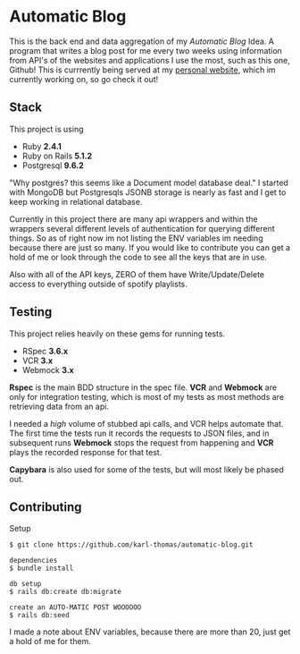 # Automatic Blog

This is the back end and data aggregation of my *Automatic Blog* Idea. A program that writes a blog post for me every two weeks using information from API's of the websites and applications I use the most, such as this one, Github! This is currrently being served at my [personal website](https://github.com/karl-thomas/personal-website), which im currently working on, so go check it out!

## Stack
This project is using 
* Ruby **2.4.1**
* Ruby on Rails **5.1.2**
* Postgresql **9.6.2**

"Why postgres? this seems like a Document model database deal."
I started with MongoDB but Postgresqls JSONB storage is nearly as fast and I get to keep working in relational database. 

Currently in this project there are many api wrappers and within the wrappers several different levels of authentication for querying different things. So as of right now im not listing the ENV variables im needing because there are just so many. If you would like to contribute you can get a hold of me or look through the code to see all the keys that are in use.

Also with all of the API keys, ZERO of them have Write/Update/Delete access to everything outside of spotify playlists.

## Testing
This project relies heavily on these gems for running tests. 
* RSpec **3.6.x**
* VCR **3.x**
* Webmock **3.x**

**Rspec** is the main BDD structure in the spec file.
**VCR** and **Webmock** are only for integration testing, which is most of my tests as most methods are retrieving data from an api. 

I needed a _high_ volume of stubbed api calls, and VCR helps automate that. The first time the tests run it records the requests to JSON files, and in subsequent runs **Webmock** stops the request from happening and **VCR** plays the recorded response for that test.

**Capybara** is also used for some of the tests, but will most likely be phased out. 

## Contributing
Setup 
```
$ git clone https://github.com/karl-thomas/automatic-blog.git

dependencies
$ bundle install 

db setup
$ rails db:create db:migrate

create an AUTO-MATIC POST WOOOOOO
$ rails db:seed

```

I made a note about ENV variables, because there are more than 20, just get a hold of me for them.  
